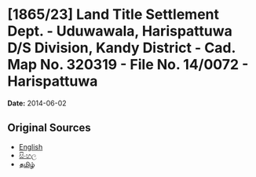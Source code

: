 # [1865/23] Land Title Settlement Dept. - Uduwawala, Harispattuwa D/S Division, Kandy District - Cad. Map No. 320319 - File No. 14/0072 - Harispattuwa

**Date:** 2014-06-02

## Original Sources

- [English](https://documents.gov.lk/view/extra-gazettes/2014/6/1865-23_E.pdf)
- [සිංහල](https://documents.gov.lk/view/extra-gazettes/2014/6/1865-23_S.pdf)
- [தமிழ்](https://documents.gov.lk/view/extra-gazettes/2014/6/1865-23_T.pdf)
